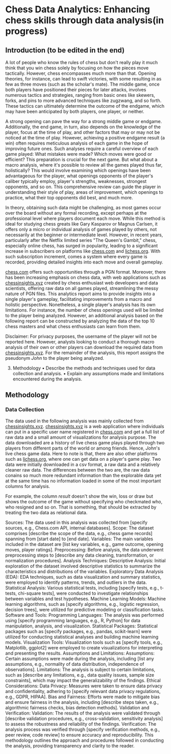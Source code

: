 # Chess Data Analytics: Enhancing chess skills through data analysis(in progress)

## Introduction (to be edited in the end)

A lot of people who know the rules of chess but don't really play it much think that you win chess solely by focusing on how the pieces move tactically. However, chess encompasses much more than that. Opening theories, for instance, can lead to swift victories, with some resulting in as few as three moves (such as the scholar's mate). The middle game, once both players have positioned their pieces for later attacks, involves numerous tactics and strategies, ranging from basic ones like skewers, forks, and pins to more advanced techniques like zugzwang, and so forth. These tactics can ultimately determine the outcome of the endgame, which may have been anticipated by both players, one player, or neither.

A strong opening can pave the way for a strong middle game or endgame. Additionally, the end game, in turn, also depends on the knowledge of the player, focus at the time of play, and other factors that may or may not be noticed at the time of play. However, achieving a positive endgame result (a win) often requires meticulous analysis of each game in the hope of improving future ones. Such analyses require a careful overview of each game played: What mistakes were made? Which moves were good or efficient? This preparation is crucial for the next game. But what about a macro analysis, where it's possible to review all the games played thus far, holistically? This would involve examining which openings have been advantageous for the player, what openings opponents of the player's caliber typically employ, player's strengths, weaknesses, strongest opponents, and so on. This comprehensive review can guide the player in understanding their style of play, areas of improvement, which openings to practice, what their top opponents did best, and much more.

In theory, obtaining such data might be challenging, as most games occur over the board without any formal recording, except perhaps at the professional level where players document each move. While this method is ideal for studying chess greats like Gary Kasparov or Magnus Carlsen, it offers only a micro or individual analysis of games played by others, not necessarily at the beginner or intermediate level. However, in recent years, particularly after the Netflix limited series "The Queen's Gambit," chess, especially online chess, has surged in popularity, leading to a significant increase in subscribers on platforms like [chess.com](https://www.chess.com/) and [lichess.org](https://lichess.org). With such subscription increment, comes a system where every game is recorded, providing detailed insights into each move and overall gameplay.

[chess.com](https://www.chess.com/) offers such opportunities through a PGN format. Moreover, there has been increasing emphasis on chess data, with web applications such as [chessinsights.xyz](https://chessinsights.xyz/) created by chess enthusiast web developers and data scientists, offering raw data on all games played, streamlining the messy nature of PGN files. This analytics report aims to provide insights into a single player's gameplay, facilitating improvements from a macro and holistic perspective. Nonetheless, a single player's analysis has its own limitations. For instance, the number of chess openings used will be limited to the player being analyzed. However, an additional analysis based on the following report can be constructed by analyzing the data of the top 10 chess masters and what chess enthusiasts can learn from them.

Disclaimer: For privacy purposes, the username of the player will not be reported here. However, analysts looking to conduct a thorough macro analysis of their own or other players can download the required data from [chessinsights.xyz](https://chessinsights.xyz/). For the remainder of the analysis, this report assigns the pseudonym *John* to the player being analyzed.

3.	Methodology
•	Describe the methods and techniques used for data collection and analysis.
•	Explain any assumptions made and limitations encountered during the analysis.

## Methodology

### Data Collection

The data used in the following analysis was mainly collected from [chessinsights.xyz](https://chessinsights.xyz/). [chessinsights.xyz](https://chessinsights.xyz/) is a web application where individuals can put in a specific user name registered in [chess.com](https://www.chess.com/) and get a full list of raw data and a small amount of visualizations for analysis purpose. The data downloaded are a history of live chess game plays played through two players from different parts of the world or among friends. Hence, *John*'s live chess game data.  Here to note is that, there are also other platforms such as [lichess.org](https://lichess.org), where one can get data on a player's game play.
Two data were initially downloaded in a csv format, a raw data and a relatively cleaner raw data. The differences between the two are, the raw data conains so much more redundant information than the explorable data yet at the same time has no information loaded in some of the most important columns for analysis. 



For example, the column *result* doesn't show the win, loss or draw but shows the outcome of the game without specifying who checkmated who, who resigned and so on. That is something, that should be extracted by treating the two data as relational data. 





Sources: The data used in this analysis was collected from [specify sources, e.g., Chess.com API, internal databases].
Scope: The dataset comprises [describe the scope of the data, e.g., chess game records] spanning from [start date] to [end date].
Variables: The main variables included in the dataset are [list key variables, e.g., game outcome, opening moves, player ratings].
Preprocessing: Before analysis, the data underwent preprocessing steps to [describe any data cleaning, transformation, or normalization procedures].
Analysis Techniques:
Descriptive Analysis: Initial exploration of the dataset involved descriptive statistics to summarize the characteristics and distributions of the variables.
Exploratory Data Analysis (EDA): EDA techniques, such as data visualization and summary statistics, were employed to identify patterns, trends, and outliers in the data.
Statistical Analysis: Various statistical tests, including [specify tests, e.g., t-tests, chi-square tests], were conducted to investigate relationships between variables and test hypotheses.
Machine Learning Models: Machine learning algorithms, such as [specify algorithms, e.g., logistic regression, decision trees], were utilized for predictive modeling or classification tasks.
Software and Tools:
Programming Languages: The analysis was performed using [specify programming languages, e.g., R, Python] for data manipulation, analysis, and visualization.
Statistical Packages: Statistical packages such as [specify packages, e.g., pandas, scikit-learn] were utilized for conducting statistical analyses and building machine learning models.
Visualization Tools: Visualization tools such as [specify tools, e.g., Matplotlib, ggplot2] were employed to create visualizations for interpreting and presenting the results.
Assumptions and Limitations:
Assumptions: Certain assumptions were made during the analysis, including [list any assumptions, e.g., normality of data distribution, independence of observations].
Limitations: The analysis is subject to certain limitations, such as [describe any limitations, e.g., data quality issues, sample size constraints], which may impact the generalizability of the findings.
Ethical Considerations:
Data Privacy: Measures were taken to ensure data privacy and confidentiality, adhering to [specify relevant data privacy regulations, e.g., GDPR, HIPAA].
Bias and Fairness: Efforts were made to mitigate bias and ensure fairness in the analysis, including [describe steps taken, e.g., algorithmic fairness checks, bias detection methods].
Validation and Verification:
Validation: The results of the analysis were validated through [describe validation procedures, e.g., cross-validation, sensitivity analysis] to assess the robustness and reliability of the findings.
Verification: The analysis process was verified through [specify verification methods, e.g., peer review, code review] to ensure accuracy and reproducibility.
This methodology outlines the approach and procedures followed in conducting the analysis, providing transparency and clarity to the reader.













